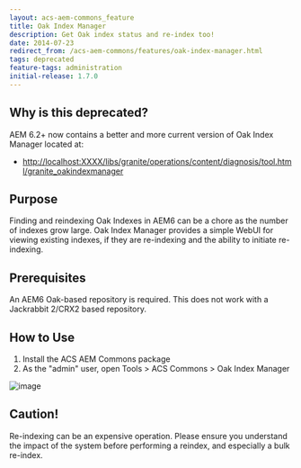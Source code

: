 ```yaml
---
layout: acs-aem-commons_feature
title: Oak Index Manager
description: Get Oak index status and re-index too!
date: 2014-07-23
redirect_from: /acs-aem-commons/features/oak-index-manager.html
tags: deprecated
feature-tags: administration
initial-release: 1.7.0
---
```


## Why is this deprecated?

AEM 6.2+ now contains a better and more current version of Oak Index Manager located at:

* [http://localhost:XXXX/libs/granite/operations/content/diagnosis/tool.html/granite_oakindexmanager](http://localhost:4502/libs/granite/operations/content/diagnosis/tool.html/granite_oakindexmanager)


## Purpose

Finding and reindexing Oak Indexes in AEM6 can be a chore as the number of indexes grow large. Oak Index Manager provides a simple WebUI for viewing existing indexes, if they are re-indexing and the ability to initiate re-indexing.

## Prerequisites

An AEM6 Oak-based repository is required. This does not work with a Jackrabbit 2/CRX2 based repository.

## How to Use

1. Install the ACS AEM Commons package
2. As the "admin" user, open Tools > ACS Commons > Oak Index Manager

![image](iamges/screenshot.png)

## Caution!

Re-indexing can be an expensive operation. Please ensure you understand the impact of the system before performing a reindex, and especially a bulk re-index.